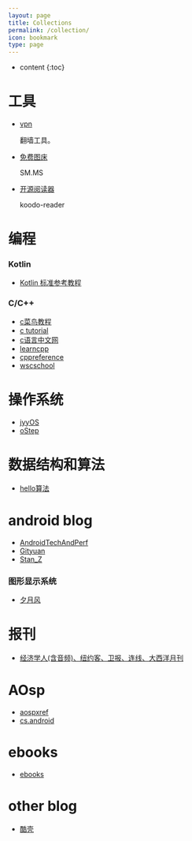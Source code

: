 ```yaml
---
layout: page
title: Collections
permalink: /collection/
icon: bookmark
type: page
---
```


* content
{:toc}

# 工具

* [vpn](https://www.xcjs123.com/)

    翻墙工具。
* [免费图床](https://smms.app/)

    SM.MS
* [开源阅读器](https://web.koodoreader.com/#/manager/home)

    koodo-reader
# 编程

### Kotlin
* [Kotlin 标准参考教程](https://www.kotlincn.net/)

### C/C++
* [c菜鸟教程](https://www.runoob.com/cprogramming/c-tutorial.html)
* [c tutorial](https://www.tutorialspoint.com/cprogramming/index.htm)
* [c语言中文网](http://c.biancheng.net/)
* [learncpp](https://www.learncpp.com/)
* [cppreference](https://zh.cppreference.com/w/%E9%A6%96%E9%A1%B5)
* [wscschool](https://www.w3cschool.cn/cpp/)

# 操作系统
* [jyyOS](https://jyywiki.cn/)
* [oStep](https://github.com/remzi-arpacidusseau/ostep-translations/tree/master/chinese)

# 数据结构和算法
* [hello算法](https://github.com/krahets/hello-algo)

# android blog #
* [AndroidTechAndPerf](https://www.androidperformance.com/)
* [Gityuan](http://gityuan.com/)
* [Stan_Z](https://www.jianshu.com/u/7f26e9b13731)
### 图形显示系统
* [夕月风](https://www.jianshu.com/c/6e16319d0fd2)
# 报刊 #
* [经济学人(含音频)、纽约客、卫报、连线、大西洋月刊](https://github.com/hehonghui/awesome-english-ebooks)

# AOsp #
* [aospxref](http://aospxref.com/)
* [cs.android](https://cs.android.com/android)

# ebooks #
* [ebooks](https://github.com/joshuayingwhat/ebooks)

# other blog # 
* [酷壳](https://coolshell.cn/)